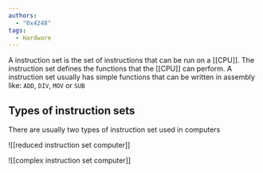 ```yaml
---
authors: 
  - "0x4248"
tags:
  - Hardware
---
```

A instruction set is the set of instructions that can be run on a [[CPU]]. The instruction set defines the functions that the [[CPU]] can perform. A instruction set usually has simple functions that can be written in assembly like: `ADD`, `DIV`, `MOV` or `SUB`

## Types of instruction sets
There are usually two types of instruction set used in computers

![[reduced instruction set computer]]

![[complex instruction set computer]]
